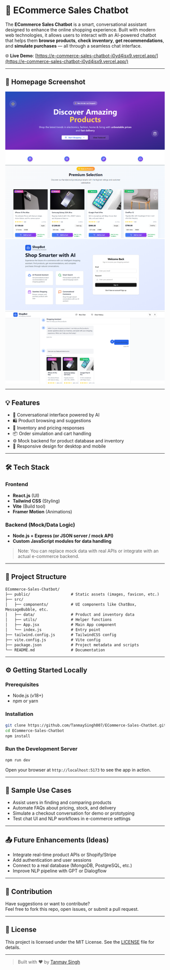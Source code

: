 # 🛒 ECommerce Sales Chatbot

The **ECommerce Sales Chatbot** is a smart, conversational assistant designed to enhance the online shopping experience. Built with modern web technologies, it allows users to interact with an AI-powered chatbot that helps them **browse products**, **check inventory**, **get recommendations**, and **simulate purchases** — all through a seamless chat interface.

🌐 **Live Demo**: [https://e-commerce-sales-chatbot-i0yd4isx9.vercel.app/](https://e-commerce-sales-chatbot-i0yd4isx9.vercel.app/)

---

## 📸 Homepage Screenshot

![Homepage Screenshot](https://github.com/TanmaySingh007/ECommerce-Sales-Chatbot/blob/f6b865e0ae9f23efdfe824b0271cc6a2a33e297c/bot%201.png)
![Homepage Screenshot](https://github.com/TanmaySingh007/ECommerce-Sales-Chatbot/blob/188b3780b588f3368473dcbdf9ed472ed884852c/bot%202.png)
![ShopBot Screenshot](https://github.com/TanmaySingh007/ECommerce-Sales-Chatbot/blob/11c65a2245f1c03979bd03eae1638fda8c573568/bot%203.png)
![ShopBot Screenshot](https://github.com/TanmaySingh007/ECommerce-Sales-Chatbot/blob/009bd93d2dee5e9eab7c123ddf178f72c1220228/bot%204.png)
<!-- Make sure you upload the screenshot to your repo's /public or root folder and update the link accordingly -->

---

## 💡 Features

- 💬 Conversational interface powered by AI
- 🛍️ Product browsing and suggestions
- 🧾 Inventory and pricing responses
- 📦 Order simulation and cart handling
- ⚙️ Mock backend for product database and inventory
- 📱 Responsive design for desktop and mobile

---

## 🛠️ Tech Stack

### Frontend
- **React.js** (UI)
- **Tailwind CSS** (Styling)
- **Vite** (Build tool)
- **Framer Motion** (Animations)

### Backend (Mock/Data Logic)
- **Node.js + Express (or JSON server / mock API)**
- **Custom JavaScript modules for data handling**

> Note: You can replace mock data with real APIs or integrate with an actual e-commerce backend.

---

## 📂 Project Structure

```
ECommerce-Sales-Chatbot/
├── public/                  # Static assets (images, favicon, etc.)
├── src/
│   ├── components/          # UI components like ChatBox, MessageBubble, etc.
│   ├── data/                # Product and inventory data
│   ├── utils/               # Helper functions
│   ├── App.jsx              # Main App component
│   └── index.js             # Entry point
├── tailwind.config.js       # TailwindCSS config
├── vite.config.js           # Vite config
├── package.json             # Project metadata and scripts
└── README.md                # Documentation
```

---

## ⚙️ Getting Started Locally

### Prerequisites

- Node.js (v18+)
- npm or yarn

### Installation

```bash
git clone https://github.com/TanmaySingh007/ECommerce-Sales-Chatbot.git
cd ECommerce-Sales-Chatbot
npm install
```

### Run the Development Server

```bash
npm run dev
```

Open your browser at `http://localhost:5173` to see the app in action.

---

## 🧪 Sample Use Cases

- Assist users in finding and comparing products
- Automate FAQs about pricing, stock, and delivery
- Simulate a checkout conversation for demo or prototyping
- Test chat UI and NLP workflows in e-commerce settings

---

## 📤 Future Enhancements (Ideas)

- Integrate real-time product APIs or Shopify/Stripe
- Add authentication and user sessions
- Connect to a real database (MongoDB, PostgreSQL, etc.)
- Improve NLP pipeline with GPT or Dialogflow

---

## 🙌 Contribution

Have suggestions or want to contribute?  
Feel free to fork this repo, open issues, or submit a pull request.

---

## 📄 License

This project is licensed under the MIT License. See the [LICENSE](./LICENSE) file for details.

---

> Built with ❤️ by [Tanmay Singh](https://www.linkedin.com/in/tanmay-singh-228097272/)
